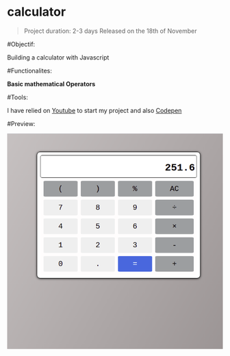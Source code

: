 # calculator
> Project duration: 2-3 days Released on the 18th of November


#Objectif:

Building a calculator with Javascript

#Functionalites:

**Basic mathematical Operators**

#Tools:

I have relied on [Youtube](https://www.youtube.com/watch?v=GWkLkHLAOb8&ab_channel=CodesofStrategy) to start my project and also [Codepen](https://codepen.io/paulinewang/pen/rQpOVP?editors=1010)

#Preview:

![image](https://github.com/GuyRichardib/calculator/blob/main/calc.png)

